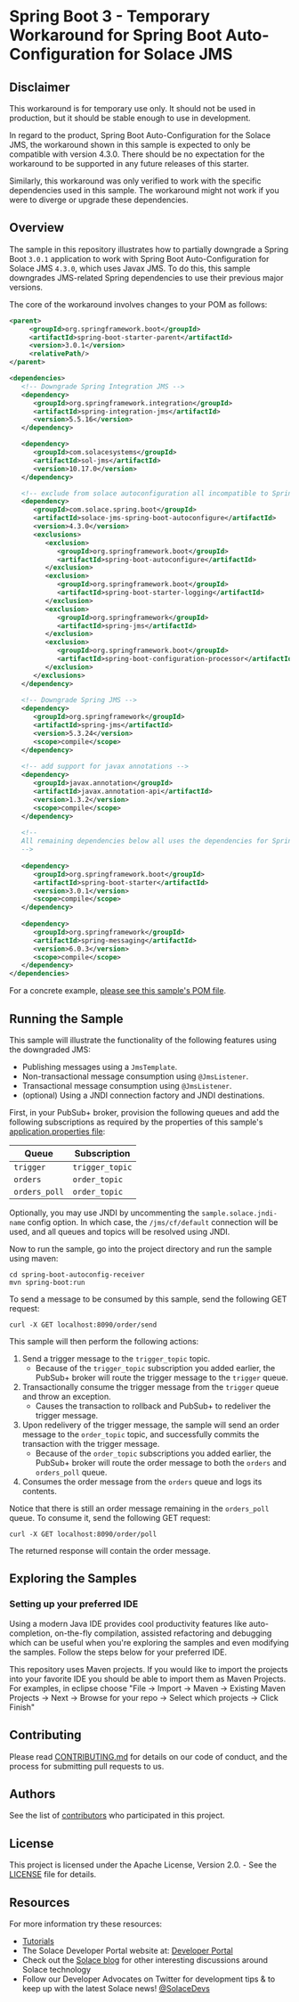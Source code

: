# Spring Boot 3 - Temporary Workaround for Spring Boot Auto-Configuration for Solace JMS

## Disclaimer

This workaround is for temporary use only. It should not be used in production, but it should be stable enough to use in development.

In regard to the product, Spring Boot Auto-Configuration for the Solace JMS, the workaround shown in this sample is expected to only be compatible with version 4.3.0. There should be no expectation for the workaround to be supported in any future releases of this starter.

Similarly, this workaround was only verified to work with the specific dependencies used in this sample. The workaround might not work if you were to diverge or upgrade these dependencies.

## Overview

The sample in this repository illustrates how to partially downgrade a Spring Boot `3.0.1` application to work with Spring Boot Auto-Configuration for Solace JMS `4.3.0`, which uses Javax JMS. To do this, this sample downgrades JMS-related Spring dependencies to use their previous major versions.

The core of the workaround involves changes to your POM as follows:

```xml
<parent>
     <groupId>org.springframework.boot</groupId>
     <artifactId>spring-boot-starter-parent</artifactId>
     <version>3.0.1</version>
     <relativePath/>
</parent>

<dependencies>
   <!-- Downgrade Spring Integration JMS -->
   <dependency>
      <groupId>org.springframework.integration</groupId>
      <artifactId>spring-integration-jms</artifactId>
      <version>5.5.16</version>
   </dependency>

   <dependency>
      <groupId>com.solacesystems</groupId>
      <artifactId>sol-jms</artifactId>
      <version>10.17.0</version>
   </dependency>

   <!-- exclude from solace autoconfiguration all incompatible to Spring 6/Springboot 3 artifacts -->
   <dependency>
      <groupId>com.solace.spring.boot</groupId>
      <artifactId>solace-jms-spring-boot-autoconfigure</artifactId>
      <version>4.3.0</version>
      <exclusions>
         <exclusion>
            <groupId>org.springframework.boot</groupId>
            <artifactId>spring-boot-autoconfigure</artifactId>
         </exclusion>
         <exclusion>
            <groupId>org.springframework.boot</groupId>
            <artifactId>spring-boot-starter-logging</artifactId>
         </exclusion>
         <exclusion>
            <groupId>org.springframework</groupId>
            <artifactId>spring-jms</artifactId>
         </exclusion>
         <exclusion>
            <groupId>org.springframework.boot</groupId>
            <artifactId>spring-boot-configuration-processor</artifactId>
         </exclusion>
      </exclusions>
   </dependency>
   
   <!-- Downgrade Spring JMS -->
   <dependency>
      <groupId>org.springframework</groupId>
      <artifactId>spring-jms</artifactId>
      <version>5.3.24</version>
      <scope>compile</scope>
   </dependency>
   
   <!-- add support for javax annotations -->
   <dependency>
      <groupId>javax.annotation</groupId>
      <artifactId>javax.annotation-api</artifactId>
      <version>1.3.2</version>
      <scope>compile</scope>
   </dependency>
   
   <!--
   All remaining dependencies below all uses the dependencies for Spring Boot 3.0.x
   -->
   
   <dependency>
      <groupId>org.springframework.boot</groupId>
      <artifactId>spring-boot-starter</artifactId>
      <version>3.0.1</version>
      <scope>compile</scope>
   </dependency>
   
   <dependency>
      <groupId>org.springframework</groupId>
      <artifactId>spring-messaging</artifactId>
      <version>6.0.3</version>
      <scope>compile</scope>
   </dependency>
</dependencies>
```

For a concrete example, [please see this sample's POM file](./spring-boot-autoconfig-receiver/pom.xml).

## Running the Sample

This sample will illustrate the functionality of the following features using the downgraded JMS:

* Publishing messages using a `JmsTemplate`.
* Non-transactional message consumption using `@JmsListener`.
* Transactional message consumption using `@JmsListener`.
* (optional) Using a JNDI connection factory and JNDI destinations.

First, in your PubSub+ broker, provision the following queues and add the following subscriptions as required by the properties of this sample's [application.properties file](./spring-boot-autoconfig-receiver/src/main/resources/application.properties):

| Queue         | Subscription    |
|---------------|-----------------|
| `trigger`     | `trigger_topic` |
| `orders`      | `order_topic`   |
| `orders_poll` | `order_topic`   |

Optionally, you may use JNDI by uncommenting the `sample.solace.jndi-name` config option. In which case, the `/jms/cf/default` connection will be used, and all queues and topics will be resolved using JNDI.

Now to run the sample, go into the project directory and run the sample using maven:

```shell
cd spring-boot-autoconfig-receiver
mvn spring-boot:run
```

To send a message to be consumed by this sample, send the following GET request:

```shell
curl -X GET localhost:8090/order/send
```

This sample will then perform the following actions:

1. Send a trigger message to the `trigger_topic` topic.
    * Because of the `trigger_topic` subscription you added earlier, the PubSub+ broker will route the trigger message to the `trigger` queue.
2. Transactionally consume the trigger message from the `trigger` queue and throw an exception.
    * Causes the transaction to rollback and PubSub+ to redeliver the trigger message.
3. Upon redelivery of the trigger message, the sample will send an order message to the `order_topic` topic, and successfully commits the transaction with the trigger message.
    * Because of the `order_topic` subscriptions you added earlier, the PubSub+ broker will route the order message to both the `orders` and `orders_poll` queue.
4. Consumes the order message from the `orders` queue and logs its contents.

Notice that there is still an order message remaining in the `orders_poll` queue. To consume it, send the following GET request:

```shell
curl -X GET localhost:8090/order/poll
```

The returned response will contain the order message.

## Exploring the Samples

### Setting up your preferred IDE

Using a modern Java IDE provides cool productivity features like auto-completion, on-the-fly compilation, assisted refactoring and debugging which can be useful when you're exploring the samples and even modifying the samples. Follow the steps below for your preferred IDE.

This repository uses Maven projects. If you would like to import the projects into your favorite IDE you should be able to import them as Maven Projects. For examples, in eclipse choose "File -> Import -> Maven -> Existing Maven Projects -> Next -> Browse for your repo -> Select which projects -> Click Finish"

## Contributing

Please read [CONTRIBUTING.md](CONTRIBUTING.md) for details on our code of conduct, and the process for submitting pull requests to us.

## Authors

See the list of [contributors](https://github.com/SolaceSamples/solace-samples-spring/contributors) who participated in this project.

## License

This project is licensed under the Apache License, Version 2.0. - See the [LICENSE](LICENSE) file for details.

## Resources

For more information try these resources:

- [Tutorials](https://tutorials.solace.dev/)
- The Solace Developer Portal website at: [Developer Portal](http://solace.com/developers)
- Check out the [Solace blog](https://solace.com/blog/category/developers/) for other interesting discussions around Solace technology
- Follow our Developer Advocates on Twitter for development tips & to keep up with the latest Solace news! [@SolaceDevs](https://twitter.com/solacedevs)
